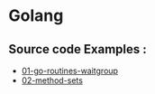# Golang

## Source code Examples :

* [01-go-routines-waitgroup](code/01-go-routines-waitgroup/main.go)
* [02-method-sets](code/02-method-sets/main.go)
